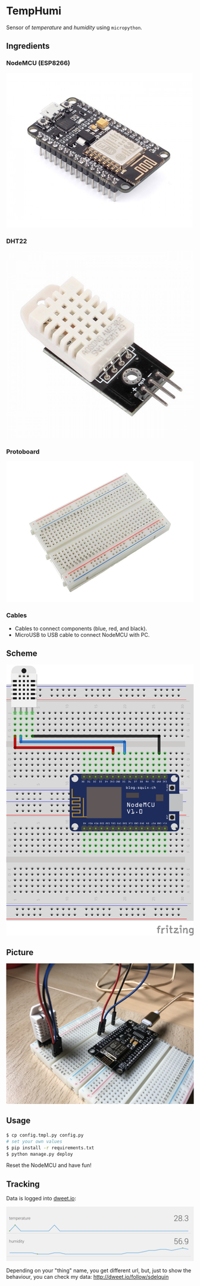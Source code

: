 # TempHumi

Sensor of *temperature* and *humidity* using `micropython`.

## Ingredients

### NodeMCU (ESP8266)

![NodeMCU](img/NodeMcu.jpg)

### DHT22

![DHT22](img/DHT22.png)

### Protoboard

![Protoboard](img/protoboard.jpg)

### Cables

- Cables to connect components (blue, red, and black).
- MicroUSB to USB cable to connect NodeMCU with PC.

## Scheme

![Fritzing](img/DHT_scheme.png) 

## Picture

![Real](img/DHT_real.jpg) 

## Usage

```bash
$ cp config.tmpl.py config.py
# set your own values
$ pip install -r requirements.txt
$ python manage.py deploy
```

Reset the NodeMCU and have fun!

## Tracking

Data is logged into [dweet.io](http://dweet.io/):

![dweet](img/dweet.png) 

Depending on your "thing" name, you get different url, but, just to show the behaviour, you can check my data: http://dweet.io/follow/sdelquin
